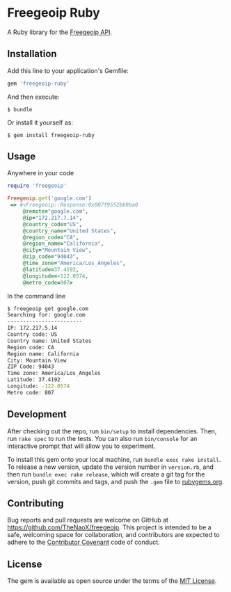 # Freegeoip Ruby

A Ruby library for the [Freegeoip API](http://freegeoip.net).

## Installation

Add this line to your application's Gemfile:

```ruby
gem 'freegeoip-ruby'
```

And then execute:

    $ bundle

Or install it yourself as:

    $ gem install freegeoip-ruby

## Usage

Anywhere in your code

```ruby
require 'freegeoip'

Freegeoip.get('google.com')
 => #<Freegeoip::Response:0x007f9552bb9ba0
     @remote="google.com",
     @ip="172.217.7.14",
     @country_code="US",
     @country_name="United States",
     @region_code="CA",
     @region_name="California",
     @city="Mountain View",
     @zip_code="94043",
     @time_zone="America/Los_Angeles",
     @latitude=37.4192,
     @longitude=-122.0574,
     @metro_code=807>
```

In the command line

```bash
$ freegeoip get google.com
Searching for: google.com
------------------------
IP: 172.217.5.14
Country code: US
Country name: United States
Region code: CA
Region name: California
City: Mountain View
ZIP Code: 94043
Time zone: America/Los_Angeles
Latitude: 37.4192
Longitude: -122.0574
Metro code: 807
```

## Development

After checking out the repo, run `bin/setup` to install dependencies. Then, run `rake spec` to run the tests. You can also run `bin/console` for an interactive prompt that will allow you to experiment.

To install this gem onto your local machine, run `bundle exec rake install`. To release a new version, update the version number in `version.rb`, and then run `bundle exec rake release`, which will create a git tag for the version, push git commits and tags, and push the `.gem` file to [rubygems.org](https://rubygems.org).

## Contributing

Bug reports and pull requests are welcome on GitHub at https://github.com/TheNaoX/freegeoip. This project is intended to be a safe, welcoming space for collaboration, and contributors are expected to adhere to the [Contributor Covenant](http://contributor-covenant.org) code of conduct.


## License

The gem is available as open source under the terms of the [MIT License](http://opensource.org/licenses/MIT).

